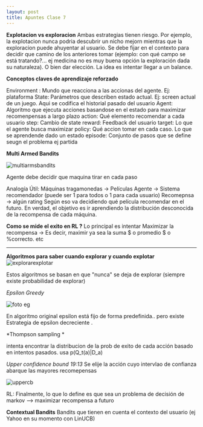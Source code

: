```yaml
---
layout: post
title: Apuntes Clase 7
---
```




**Explotacion vs exploracion**
Ambas estrategias tienen riesgo. Por ejemplo, la explotacion nunca podria descubrir un nicho mejorn mientras que la exploracion puede ahuyentar al usuario. Se debe fijar en el contexto para decidir que camino de los anteriores tomar (ejemplo: con qué campo se está tratando?... ej medicina no es muy buena opción la exploración dada su naturaleza). O bien dar elección. La idea es intentar llegar a un balance.

**Conceptos claves de aprendizaje reforzado**

Environment : Mundo que reacciona a las accionas del agente. Ej: plataforma
State: Parámetros que describen estado actual. Ej: screen actual de un juego. Aqui se codifica el historial pasado del usuario
Agent: Algoritmo que ejecuta acciones basandose en el estado para maximizar recomenpensas a largo plazo
action: Qué elemento recomendar a cada usuario
step: Cambio de state
reward: Feedback del usuario
target:  Lo que el agente busca maximizar
policy: Qué accion tomar en cada caso. Lo que se aprendende dado un estado
episode: Conjunto de pasos que se define seugn el problema ej partida

**Multi Armed Bandits**

![multiarmsbandits](https://user-images.githubusercontent.com/63074428/206888442-f48ab60e-e9ea-4a8e-845b-13ba974899ab.PNG)

Agente debe decidir que maquina tirar en cada paso

Analogía Útil:
Máquinas tragamonedas -> Películas
Agente -> Sistema recomendador (puede ser 1 para todos o 1 para cada usuario)
Recomepnsa -> algún rating
Según eso va decidiendo qué película recomendar en el futuro. En verdad, el objetivo es ir aprendiendo la distribución desconocida de la recompensa de cada máquina.

**Como se mide el exito en RL ?**
Lo principal es intentar Maximizar la recompensa -> Es decir, maximir ya sea la suma $ o promedio $ o %correcto. etc

----
**Algoritmos para saber cuando explorar y cuando explotar**
![explorarexplotar](https://user-images.githubusercontent.com/63074428/206888531-db2122f9-6f39-496c-9230-5d79bf2734ff.png)


Estos algoritmos se basan en que "nunca" se deja de explorar (siempre existe probabilidad de explorar)

*Epsilon Greedy*

![foto eg](https://user-images.githubusercontent.com/63074428/206888548-7b9539fd-1b64-4d1b-a855-f7fd33a4dc9d.PNG)

En algoritmo original epsilon está fijo de forma predefinida.. pero existe Estrategia de epsilon decreciente .


*Thompson sampling *

intenta encontrar la distribucion de la prob de exito de cada acción basado en intentos pasados.
usa p(Q_t(a)|D_a)


*Upper confidence bound 19:13*
Se elije la acción cuyo intervlao de confianza abarque las mayores recomepensas 

![uppercb](https://user-images.githubusercontent.com/63074428/206888586-f860be24-3746-46d1-baa8-f51b74f68928.PNG)



RL:  Finalmente, lo que lo define es que sea un problema de decisión de markov --> maximizar recompensa a futuro


**Contextual Bandits**
Bandits que tienen en cuenta el contexto del usuario (ej Yahoo en su momento con LinUCB) 
